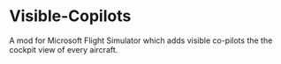 # Visible-Copilots
 A mod for Microsoft Flight Simulator which adds visible co-pilots the the cockpit view of every aircraft.
